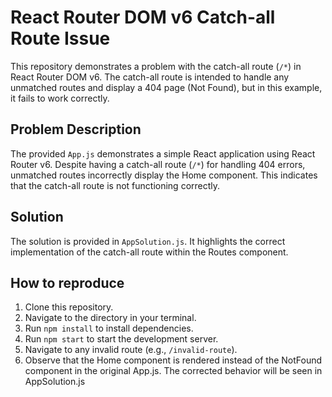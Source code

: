 # React Router DOM v6 Catch-all Route Issue

This repository demonstrates a problem with the catch-all route (`/*`) in React Router DOM v6.  The catch-all route is intended to handle any unmatched routes and display a 404 page (Not Found), but in this example, it fails to work correctly.

## Problem Description

The provided `App.js` demonstrates a simple React application using React Router v6. Despite having a catch-all route (`/*`) for handling 404 errors, unmatched routes incorrectly display the Home component. This indicates that the catch-all route is not functioning correctly.

## Solution

The solution is provided in `AppSolution.js`. It highlights the correct implementation of the catch-all route within the Routes component.

## How to reproduce

1. Clone this repository.
2. Navigate to the directory in your terminal.
3. Run `npm install` to install dependencies.
4. Run `npm start` to start the development server.
5. Navigate to any invalid route (e.g., `/invalid-route`).
6. Observe that the Home component is rendered instead of the NotFound component in the original App.js.  The corrected behavior will be seen in AppSolution.js
